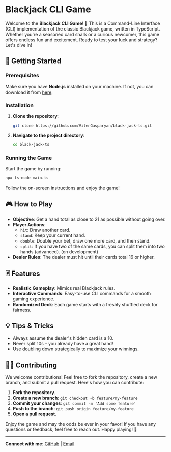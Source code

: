# Blackjack CLI Game

Welcome to the **Blackjack CLI Game**! 🎉 This is a Command-Line Interface (CLI) implementation of the classic Blackjack game, written in TypeScript. Whether you're a seasoned card shark or a curious newcomer, this game offers endless fun and excitement. Ready to test your luck and strategy? Let's dive in!

## 🚀 Getting Started

### Prerequisites

Make sure you have **Node.js** installed on your machine. If not, you can download it from [here](https://nodejs.org/).

### Installation

1. **Clone the repository**:
   ```bash
   git clone https://github.com/VilenGasparyan/black-jack-ts.git
   ```

2. **Navigate to the project directory**:
   ```bash
   cd black-jack-ts
   ```

### Running the Game

Start the game by running:
```bash
npx ts-node main.ts
```
Follow the on-screen instructions and enjoy the game!

## 🎮 How to Play

- **Objective**: Get a hand total as close to 21 as possible without going over.
- **Player Actions**:
  - `hit`: Draw another card.
  - `stand`: Keep your current hand.
  - `double`: Double your bet, draw one more card, and then stand.
  - `split`: If you have two of the same cards, you can split them into two hands (advanced). (on development)
- **Dealer Rules**: The dealer must hit until their cards total 16 or higher.

## 🃏 Features

- **Realistic Gameplay**: Mimics real Blackjack rules.
- **Interactive Commands**: Easy-to-use CLI commands for a smooth gaming experience.
- **Randomized Deck**: Each game starts with a freshly shuffled deck for fairness.

## 💡 Tips & Tricks

- Always assume the dealer's hidden card is a 10.
- Never split 10s – you already have a great hand!
- Use doubling down strategically to maximize your winnings.

## 👨‍💻 Contributing

We welcome contributions! Feel free to fork the repository, create a new branch, and submit a pull request. Here's how you can contribute:

1. **Fork the repository**.
2. **Create a new branch**: `git checkout -b feature/my-feature`
3. **Commit your changes**: `git commit -m 'Add some feature'`
4. **Push to the branch**: `git push origin feature/my-feature`
5. **Open a pull request**.


Enjoy the game and may the odds be ever in your favor! If you have any questions or feedback, feel free to reach out. Happy playing! 🥳

---

**Connect with me**: [GitHub](https://github.com/VilenGasparyan) | [Email](mailto:vilogasparyan2006@gmail.com)